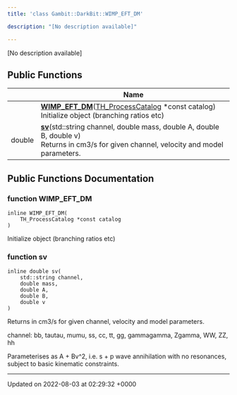 ```yaml
---
title: 'class Gambit::DarkBit::WIMP_EFT_DM'

description: "[No description available]"

---
```









[No description available]

## Public Functions

|                | Name           |
| -------------- | -------------- |
| | **[WIMP_EFT_DM](/documentation/code/main/classes/classgambit_1_1darkbit_1_1wimp__eft__dm/#function-wimp-eft-dm)**([TH_ProcessCatalog](/documentation/code/main/classes/structgambit_1_1darkbit_1_1th__processcatalog/) *const catalog)<br>Initialize object (branching ratios etc)  |
| double | **[sv](/documentation/code/main/classes/classgambit_1_1darkbit_1_1wimp__eft__dm/#function-sv)**(std::string channel, double mass, double A, double B, double v)<br>Returns <sigma v> in cm3/s for given channel, velocity and model parameters.  |

## Public Functions Documentation

### function WIMP_EFT_DM

```
inline WIMP_EFT_DM(
    TH_ProcessCatalog *const catalog
)
```

Initialize object (branching ratios etc) 

### function sv

```
inline double sv(
    std::string channel,
    double mass,
    double A,
    double B,
    double v
)
```

Returns <sigma v> in cm3/s for given channel, velocity and model parameters. 

channel: bb, tautau, mumu, ss, cc, tt, gg, gammagamma, Zgamma, WW, ZZ, hh

Parameterises <sigma v> as A + Bv^2, i.e. s + p wave annihilation with no resonances, subject to basic kinematic constraints. 


-------------------------------

Updated on 2022-08-03 at 02:29:32 +0000